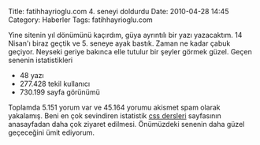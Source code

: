 Title: fatihhayrioglu.com 4. seneyi doldurdu
Date: 2010-04-28 14:45
Category: Haberler
Tags: fatihhayrioglu.com

Yine sitenin yıl dönümünü kaçırdım, güya ayrıntılı bir yazı yazacaktım.
14 Nisan'ı biraz geçtik ve 5. seneye ayak bastık. Zaman ne kadar çabuk
geçiyor. Neyseki geriye bakınca elle tutulur bir şeyler görmek güzel.
Geçen senenin istatistikleri

-   48 yazı
-   277.428 tekil kullanıcı
-   730.199 sayfa görünümü

Toplamda 5.151 yorum var ve 45.164 yorumu akismet spam olarak yakalamış.
Beni en çok sevindiren istatistik [css dersleri][] sayfasının
anasayfadan daha çok ziyaret edilmesi. Önümüzdeki senenin daha güzel
geçeceğini ümit ediyorum.

</p>

  [css dersleri]: http://www.fatihhayrioglu.com/css-dersleri/
